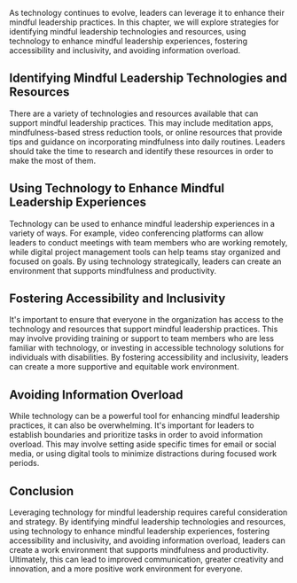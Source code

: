 
As technology continues to evolve, leaders can leverage it to enhance their mindful leadership practices. In this chapter, we will explore strategies for identifying mindful leadership technologies and resources, using technology to enhance mindful leadership experiences, fostering accessibility and inclusivity, and avoiding information overload.

Identifying Mindful Leadership Technologies and Resources
---------------------------------------------------------

There are a variety of technologies and resources available that can support mindful leadership practices. This may include meditation apps, mindfulness-based stress reduction tools, or online resources that provide tips and guidance on incorporating mindfulness into daily routines. Leaders should take the time to research and identify these resources in order to make the most of them.

Using Technology to Enhance Mindful Leadership Experiences
----------------------------------------------------------

Technology can be used to enhance mindful leadership experiences in a variety of ways. For example, video conferencing platforms can allow leaders to conduct meetings with team members who are working remotely, while digital project management tools can help teams stay organized and focused on goals. By using technology strategically, leaders can create an environment that supports mindfulness and productivity.

Fostering Accessibility and Inclusivity
---------------------------------------

It's important to ensure that everyone in the organization has access to the technology and resources that support mindful leadership practices. This may involve providing training or support to team members who are less familiar with technology, or investing in accessible technology solutions for individuals with disabilities. By fostering accessibility and inclusivity, leaders can create a more supportive and equitable work environment.

Avoiding Information Overload
-----------------------------

While technology can be a powerful tool for enhancing mindful leadership practices, it can also be overwhelming. It's important for leaders to establish boundaries and prioritize tasks in order to avoid information overload. This may involve setting aside specific times for email or social media, or using digital tools to minimize distractions during focused work periods.

Conclusion
----------

Leveraging technology for mindful leadership requires careful consideration and strategy. By identifying mindful leadership technologies and resources, using technology to enhance mindful leadership experiences, fostering accessibility and inclusivity, and avoiding information overload, leaders can create a work environment that supports mindfulness and productivity. Ultimately, this can lead to improved communication, greater creativity and innovation, and a more positive work environment for everyone.
